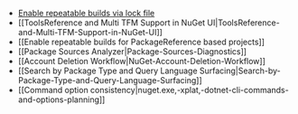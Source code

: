 * [Enable repeatable builds via lock file](https://github.com/NuGet/Home/wiki/Enable-repeatable-builds-for-PackageReference-based-projects)
* [[ToolsReference and Multi TFM Support in NuGet UI|ToolsReference-and-Multi-TFM-Support-in-NuGet-UI]]
* [[Enable repeatable builds for PackageReference based projects]]
* [[Package Sources Analyzer|Package-Sources-Diagnostics]]
* [[Account Deletion Workflow|NuGet-Account-Deletion-Workflow]]
* [[Search by Package Type and Query Language Surfacing|Search-by-Package-Type-and-Query-Language-Surfacing]]
* [[Command option consistency|nuget.exe,-xplat,-dotnet-cli-commands-and-options-planning]]